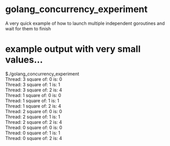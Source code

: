 # golang_concurrency_experiment
A very quick example of how to launch multiple independent goroutines and wait for them to finish

# example output with very small values...
$./golang_concurrency_experiment\
Thread: 3  square of: 0 is: 0\
Thread: 3  square of: 1 is: 1\
Thread: 3  square of: 2 is: 4\
Thread: 1  square of: 0 is: 0\
Thread: 1  square of: 1 is: 1\
Thread: 1  square of: 2 is: 4\
Thread: 2  square of: 0 is: 0\
Thread: 2  square of: 1 is: 1\
Thread: 2  square of: 2 is: 4\
Thread: 0  square of: 0 is: 0\
Thread: 0  square of: 1 is: 1\
Thread: 0  square of: 2 is: 4
